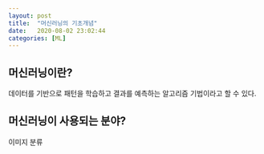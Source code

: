 ```yaml
---
layout: post
title:  "머신러닝의 기초개념"
date:   2020-08-02 23:02:44
categories: [ML]
---
```


## 머신러닝이란?
<p class=textarea>데이터를 기반으로 패턴을 학습하고 결과를 예측하는 알고리즘 기법이라고 할 수 있다.</p>

## 머신러닝이 사용되는 분야?
이미지 분류
